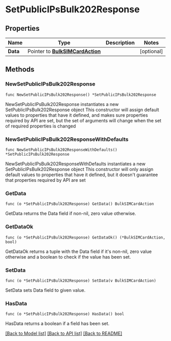 # SetPublicIPsBulk202Response

## Properties

Name | Type | Description | Notes
------------ | ------------- | ------------- | -------------
**Data** | Pointer to [**BulkSIMCardAction**](BulkSIMCardAction.md) |  | [optional] 

## Methods

### NewSetPublicIPsBulk202Response

`func NewSetPublicIPsBulk202Response() *SetPublicIPsBulk202Response`

NewSetPublicIPsBulk202Response instantiates a new SetPublicIPsBulk202Response object
This constructor will assign default values to properties that have it defined,
and makes sure properties required by API are set, but the set of arguments
will change when the set of required properties is changed

### NewSetPublicIPsBulk202ResponseWithDefaults

`func NewSetPublicIPsBulk202ResponseWithDefaults() *SetPublicIPsBulk202Response`

NewSetPublicIPsBulk202ResponseWithDefaults instantiates a new SetPublicIPsBulk202Response object
This constructor will only assign default values to properties that have it defined,
but it doesn't guarantee that properties required by API are set

### GetData

`func (o *SetPublicIPsBulk202Response) GetData() BulkSIMCardAction`

GetData returns the Data field if non-nil, zero value otherwise.

### GetDataOk

`func (o *SetPublicIPsBulk202Response) GetDataOk() (*BulkSIMCardAction, bool)`

GetDataOk returns a tuple with the Data field if it's non-nil, zero value otherwise
and a boolean to check if the value has been set.

### SetData

`func (o *SetPublicIPsBulk202Response) SetData(v BulkSIMCardAction)`

SetData sets Data field to given value.

### HasData

`func (o *SetPublicIPsBulk202Response) HasData() bool`

HasData returns a boolean if a field has been set.


[[Back to Model list]](../README.md#documentation-for-models) [[Back to API list]](../README.md#documentation-for-api-endpoints) [[Back to README]](../README.md)


